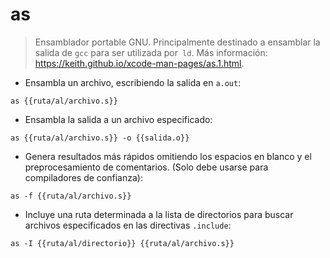 # as

> Ensamblador portable GNU.
> Principalmente destinado a ensamblar la salida de `gcc` para ser utilizada por` ld`.
> Más información: <https://keith.github.io/xcode-man-pages/as.1.html>.

- Ensambla un archivo, escribiendo la salida en `a.out`:

`as {{ruta/al/archivo.s}}`

- Ensambla la salida a un archivo especificado:

`as {{ruta/al/archivo.s}} -o {{salida.o}}`

- Genera resultados más rápidos omitiendo los espacios en blanco y el preprocesamiento de comentarios. (Solo debe usarse para compiladores de confianza):

`as -f {{ruta/al/archivo.s}}`

- Incluye una ruta determinada a la lista de directorios para buscar archivos especificados en las directivas `.include`:

`as -I {{ruta/al/directorio}} {{ruta/al/archivo.s}}`
